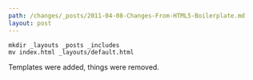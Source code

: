 ```yaml
---
path: /changes/_posts/2011-04-08-Changes-From-HTML5-Boilerplate.md  
layout: post
---
```


    mkdir _layouts _posts _includes
    mv index.html _layouts/default.html

Templates were added, things were removed.
